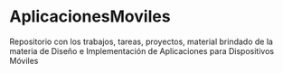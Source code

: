 # AplicacionesMoviles
Repositorio con los trabajos, tareas, proyectos, material brindado de la materia de Diseño e Implementación de Aplicaciones para Dispositivos Móviles
